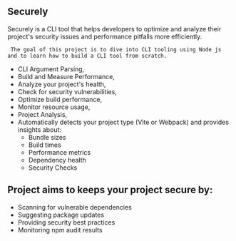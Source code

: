 ## Securely 

Securely is a CLI tool that helps developers to optimize and analyze their project's security issues and performance pitfalls more efficiently.

`` The goal of this project is to dive into CLI tooling using Node js and to learn how to build a CLI tool from scratch.``

- CLI Argument Parsing,
- Build and Measure Performance,
- Analyze your project's health,
- Check for security vulnerabilities,
- Optimize build performance,
- Monitor resource usage,
- Project Analysis,
- Automatically detects your project type (Vite or Webpack) and provides insights about: 
    - Bundle sizes
    - Build times
    - Performance metrics
    - Dependency health
    - Security Checks

## Project aims to keeps your project secure by:

- Scanning for vulnerable dependencies
- Suggesting package updates
- Providing security best practices
- Monitoring npm audit results
